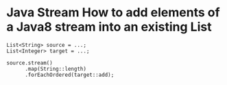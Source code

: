 Java Stream How to add elements of a Java8 stream into an existing List
=======================================================================

```
List<String> source = ...;
List<Integer> target = ...;

source.stream()
      .map(String::length)
      .forEachOrdered(target::add);
```





